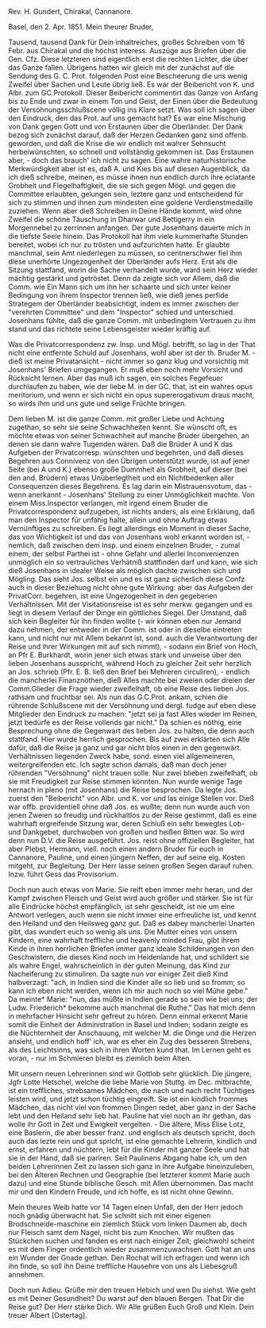 Rev. H. Gundert, Chirakal, Cannanore.

 Basel, den 2. Apr. 1851.
Mein theurer Bruder,

Tausend, tausend Dank für Dein inhaltreiches, großes Schreiben vom 16 Febr. aus Chirakal und die höchst interess. Auszüge aus Briefen über die Gen. Cfz. Diese letzteren sind eigentlich erst die rechten Lichter, die über das Ganze fallen. Übrigens hatten wir gleich mit der zunächst auf die Sendung des G. C. Prot. folgenden Post eine Bescheerung die uns wenig Zweifel über Sachen und Leute übrig ließ. Es war der Beibericht von K. und Albr. zum GC.Protokoll. Dieser Beibericht commentirt das Ganze von Anfang bis zu Ende und zwar in einem Ton und Geist, der Einen über die Bedeutung der Versöhnungsschlußscene völlig ins Klare setzt. Was soll ich sagen über den Eindruck, den das Prot. auf uns gemacht hat? Es war eine Mischung von Dank gegen Gott und von Erstaunen über die Oberländer. Der Dank bezog sich zunächst darauf, daß der Herzen Gedanken ganz sind offenb. geworden, und daß die Krise die wir endlich mit wahrer Sehnsucht herbeiwünschten, so schnell und vollständig gekommen ist. Das Erstaunen aber, - doch das brauch' ich nicht zu sagen. Eine wahre naturhistorische Merkwürdigkeit aber ist es, daß A. und Kies bis auf diesen Augenblick, da ich dieß schreibe, meinen, es müsse ihnen nun endlich durch ihre eclatante Grobheit und Flegelhaftigkeit, die sie sich gegen Mögl. und gegen die Committee erlaubten, gelungen sein, leztere ganz und entscheidend für sich zu stimmen und ihnen zum mindesten eine goldene Verdienstmedaille zuziehen. Wenn aber dieß Schreiben in Deine Hände kommt, wird ohne Zweifel die schöne Täuschung in Dharwar und Bettigerry in ein Morgennebel zu zerrinnen anfangen. Der gute Josenhans dauerte mich in die tiefste Seele hinein. Das Protokoll hat ihm viele kummerhafte Stunden bereitet, wobei ich nur zu trösten und aufzurichten hatte. Er glaubte manchmal, sein Amt niederlegen zu müssen, so centnerschwer fiel ihm diese unerhörte Ungezogenheit der Oberländer aufs Herz. Erst als die Sitzung stattfand, worin die Sache verhandelt wurde, ward sein Herz wieder mächtig gestärkt und getröstet. Denn da zeigte sich vor Allem, daß die Comm. wie Ein Mann sich um ihn her schaarte und sich unter keiner Bedingung von ihrem Inspector trennen ließ, wie dieß jenes perfide Strategem der Oberländer beabsichtigt, indem es immer zwischen der "verehrten Committee" und dem "Inspector" schied und unterschied. Josenhans fühlte, daß die ganze Comm. mit unbedingtem Vertrauen zu ihm stand und das richtete seine Lebensgeister wieder kräftig auf.

Was die Privatcorrespondenz zw. Insp. und Mögl. betrifft, so lag in der That nicht eine entfernte Schuld auf Josenhans, wohl aber ist der th. Bruder M. - dieß ist meine Privatansicht - nicht immer so ganz klug und vorsichtig mit Josenhans' Briefen umgegangen. Er muß eben noch mehr Vorsicht und Rücksicht lernen. Aber das muß ich sagen, ein solches Fegefeuer durchlaufen zu haben, wie der liebe M. in der GC. that, ist ein wahres opus meritorium, und wenn er sich nicht ein opus supererogativum draus macht, so wirds ihm und uns gute und selige Früchte bringen.

Dem lieben M. ist die ganze Comm. mit großer Liebe und Achtung zugethan, so sehr sie seine Schwachheiten kennt. Sie wünscht oft, es möchte etwas von seiner Schwachheit auf manche Brüder übergehen, an denen sie dann wahre Tugenden wären. Daß die Brüder A und K das Aufgeben der Privatcorresp. wünschten und begehrten, und daß dieses Begehren aus Connivenz von den Übrigen unterstützt wurde, ist auf jener Seite (bei A und K.) ebenso große Dummheit als Grobheit, auf dieser (bei den and. Brüdern) etwas Unüberlegtheit und ein Nichtbedenken aller Consequenzen dieses Begehrens. Es lag darin ein Mistrauensvotum, das - wenn anerkannt - Josenhans' Stellung zu einer Unmöglichkeit machte. Von einem Miss.Inspector verlangen, mit irgend einem Bruder die Privatcorrespondenz aufzugeben, ist nichts anders, als eine Erklärung, daß man den Inspector für unfähig halte, allein und ohne Auftrag etwas Vernünftiges zu schreiben. Es liegt allerdings ein Moment in dieser Sache, das von Wichtigkeit ist und das von Josenhans wohl erkannt worden ist, - nemlich, daß zwischen dem Insp. und einem einzelnen Bruder, - zumal einem, der selbst Parthei ist - ohne Gefahr und allerlei Inconvenienzen unmöglich ein so vertrauliches Verhätniß stattfinden darf und kann, wie sich dieß Josenhans in idealer Weise als möglich dachte zwischen sich und Mögling. Das sieht Jos. selbst ein und es ist ganz sicherlich diese Confz auch in dieser Beziehung nicht ohne gute Wirkung: aber das Aufgeben der PrivatCorr. begehren, ist eine Ungezogenheit in den gegebenen Verhältnissen. 
Mit der Visitationsreise ist es sehr merkw. gegangen und es liegt in diesem Verlauf der Dinge ein göttliches Siegel. Der Umstand, daß sich kein Begleiter für ihn finden wollte (- wir können eben nur Jemand dazu nehmen, der entweder in der Comm. ist oder in dieselbe eintreten kann, und nicht nur mit Allem bekannt ist, sond. auch die Verantwortung der Reise und ihrer Wirkungen mit auf sich nimmt), - sodann ein Brief von Hoch, an Pfr E. Burkhardt, worin jener sich etwas stark und unweise über den lieben Josenhans ausspricht, während Hoch zu gleicher Zeit sehr herzlich an Jos. schrieb (Pfr. E. B. ließ den Brief bei Mehreren circuliren), - endlich die mancherlei Finanznöthen, dieß Alles machte bei zweien oder dreien der Comm.Glieder die Frage wieder zweifelhaft, ob eine Reise des lieben Jos. rathsam und fruchtbar sei. Als nun das G.C.Prot. ankam, schien die rührende Schlußscene mit der Versöhnung und dergl. fudge auf eben diese Mitglieder den Eindruck zu machen: "jetzt sei ja fast Alles wieder im Reinen, jetzt bedürfe es der Reise vollends gar nicht." Da schien es nöthig, eine Besprechung ohne die Gegenwart des lieben Jos. zu halten, die denn auch stattfand. Hier wurde herrlich gesprochen. Bis auf zwei erklärten sich Alle dafür, daß die Reise ja ganz und gar nicht blos einen in den gegenwärt. Verhältnissen liegenden Zweck habe, sond. einen viel allgemeineren, weitergreifenden etc. Ich sagte schon damals, daß man doch jener rührenden "Versöhnung" nicht trauen solle. Nur zwei blieben zweifelhaft, ob sie mit Freudigkeit zur Reise stimmen könnten. Nun wurde wenige Tage hernach in pleno (mit Josenhans) die Reise besprochen. Da legte Jos. zuerst den "Beibericht" von Albr. und K. vor und las einige Stellen vor. Dieß war offb. providentiell ohne daß Jos. es wußte; denn nun wurde auch von jenen Zweien so freudig und rückhaltlos zu der Reise gestimmt, daß es eine wahrhaft ergreifende Sitzung war, deren Schluß ein sehr bewegtes Lob- und Dankgebet, durchwoben von großen und heißen Bitten war. So wird denn nun D.V. die Reise ausgeführt. Jos. reist ohne offiziellen Begleiter, hat aber Plebst, Hermann, viell. noch einen andern Bruder für euch in Cannanore, Pauline, und einen jüngern Neffen, der auf seine eig. Kosten mitgeht, zur Begleitung. Der Herr lasse seinen großen Segen darauf ruhen. Inzw. führt Gess das Provisorium.

Doch nun auch etwas von Marie. Sie reift eben immer mehr heran, und der Kampf zwischen Fleisch und Geist wird auch größer und stärker. Sie ist für alle Eindrücke höchst empfänglich, ist sehr gescheidt, ist nie um eine Antwort verlegen, auch wenn sie nicht immer eine erfreuliche ist, und kennt den Heiland und den Heilsweg ganz gut. Daß es dabey mancherlei Unarten gibt, das wundert euch so wenig als uns. Die Mutter eines von unsern Kindern, eine wahrhaft treffliche und heavenly minded Frau, gibt ihrem Kinde in ihren herrlichen Briefen immer ganz ideale Schilderungen von den Geschwistern, die dieses Kind noch im Heidenlande hat, und schildert sie als wahre Engel, wahrscheinlich in der guten Meinung, das Kind zur Nacheiferung zu stimuliren. Da sagte nun vor einiger Zeit dieß Kind halbverzagt: "ach, in Indien sind die Kinder alle so lieb und so fromm; so kann ich eben nicht werden, wenn ich mir auch noch so viel Mühe gebe." Da meinte* Marie: "nun, das müßte in Indien gerade so sein wie bei uns; der Ludw. Friederich* bekomme auch manchmal die Ruthe." Das hat mich denn in mehrfacher Hinsicht sehr gefreut zu hören. Denn einmal erkennt Marie somit die Einheit der Administration in Basel und Indien; sodann zeigte es die Nüchternheit der Anschauung, mit welcher M. die Dinge und die Herzen ansieht, und endlich hoff' ich, war es eher ein Zug des besseren Strebens, als des Leichtsinns, was sich in ihren Worten kund that. Im Lernen geht es voran, - nur im Schmieren bleibt es ziemlich beim Alten.

Mit unsern neuen Lehrerinnen sind wir Gottlob sehr glücklich. Die jüngere, Jgfr Lotte Hetschel, welche die liebe Marie von Stuttg. im Dec. mitbrachte, ist ein treffliches, strebsames Mädchen, die nach und nach recht Tüchtiges leisten wird, und jetzt schon tüchtig eingreift. Sie ist ein kindlich frommes Mädchen, das nicht viel von frommen Dingen redet, aber ganz in der Sache lebt und den Heiland sehr lieb hat. Pauline hat viel noch an ihr gethan, das wolle ihr Gott in Zeit und Ewigkeit vergelten. - Die ältere, Miss Elise Lotz, eine Baslerin, die aber besser franz. und englisch als deutsch spricht, doch auch das lezte rein und gut spricht, ist eine gemachte Lehrerin, kindlich und ernst, erfahren und nüchtern, lebt für die Kinder mit ganzer Seele und hat sie in der Hand, daß sie pariren. Seit Paulinens Abgang habe ich, um den beiden Lehrerinnen Zeit zu lassen sich ganz in ihre Aufgabe hineinzuleben, bei den Älteren Rechnen und Geographie (bei letzterer kommt Marie auch dazu) und eine Stunde biblische Gesch. mit Allen übernommen. Das macht mir und den Kindern Freude, und ich hoffe, es ist nicht ohne Gewinn.

Mein theures Weib hatte vor 14 Tagen einen Unfall, den der Herr jedoch noch gnädig überwacht hat. Sie schnitt sich mit einer eigenen Brodschneide-maschine ein ziemlich Stück vom linken Daumen ab, doch nur Fleisch samt dem Nagel, nicht bis zum Knochen. Wir mußten das Stückchen suchen und fanden es erst nach einiger Zeit; gleichwohl scheint es mit dem Finger ordentlich wieder zusammenzuwachsen. Gott hat an uns ein Wunder der Gnade gethan. 
Den Rochat will ich erfragen und wenn ich ihn finde, so soll ihn Deine treffliche Hausehre von uns als Liebesgruß annehmen.

Doch nun Adieu. Grüße mir den treuen Hebich und wen Du siehst. Wie geht es mit Deiner Gesundheit? Du warst auf den blauen Bergen. That Dir die Reise gut? Der Herr stärke Dich. Wir Alle grüßen Euch Groß und Klein.  Dein treuer Albert [Ostertag].

